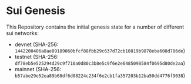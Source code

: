# Sui Genesis

This Repository contains the initial genesis state for a number of different
sui networks:

- devnet (SHA-256: `1442200406a8ae89189060bfcf88fbb29c637d72cb10819b9878eba608d786de`)
- testnet (SHA-256: `df78eb5e525294d29c9f710a0d80c3b8e5c9f6e2e6485098584f0695d80de2aa`)
- mainnet (SHA-256: `b57abe29e52ea89b68df6d08224c234f6e2cb1fa357203b12ba50dd4776f9038`)
